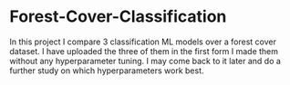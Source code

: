 # Forest-Cover-Classification
In this project I compare 3 classification ML models over a forest cover dataset. I have uploaded the three of them in the first form I made them without any hyperparameter tuning. I may come back to it later and do a further study on which hyperparameters work best.
